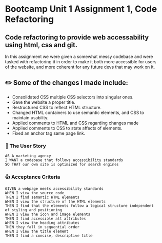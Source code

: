 # Bootcamp Unit 1 Assignment 1, Code Refactoring

## Code refactoring to provide web accessability using html, css and git.

In this assignment we were given a somewhat messy codebase and were tasked with refactoring it in order to make it both more accessible for users of the website, and more coherent for any future devs that may work on it.

## ✏️ Some of the changes I made include:

- Consolidated CSS multiple CSS selectors into singular ones.
- Gave the website a proper title.
- Restructured CSS to reflect HTML structure.
- Changed HTML containers to use semantic elements, and CSS to maintain usability.
- Applied comments to HTML and CSS regarding changes made
- Applied comments to CSS to state affects of elements.
- Fixed an anchor tag same page link.

### 📄 The User Story

```
AS A marketing agency
I WANT a codebase that follows accessibility standards
SO THAT our own site is optimized for search engines
```

### 👍 Acceptance Criteria

```
GIVEN a webpage meets accessibility standards
WHEN I view the source code
THEN I find semantic HTML elements
WHEN I view the structure of the HTML elements
THEN I find that the elements follow a logical structure independent of styling and positioning
WHEN I view the icon and image elements
THEN I find accessible alt attributes
WHEN I view the heading attributes
THEN they fall in sequential order
WHEN I view the title element
THEN I find a concise, descriptive title
```
